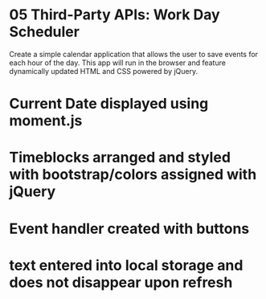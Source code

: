 # 05 Third-Party APIs: Work Day Scheduler

Create a simple calendar application that allows the user to save events for each hour of the day. This app will run in the browser and feature dynamically updated HTML and CSS powered by jQuery.

# Current Date displayed using moment.js
# Timeblocks arranged and styled with bootstrap/colors assigned with jQuery
# Event handler created with buttons
# text entered into local storage and does not disappear upon refresh

